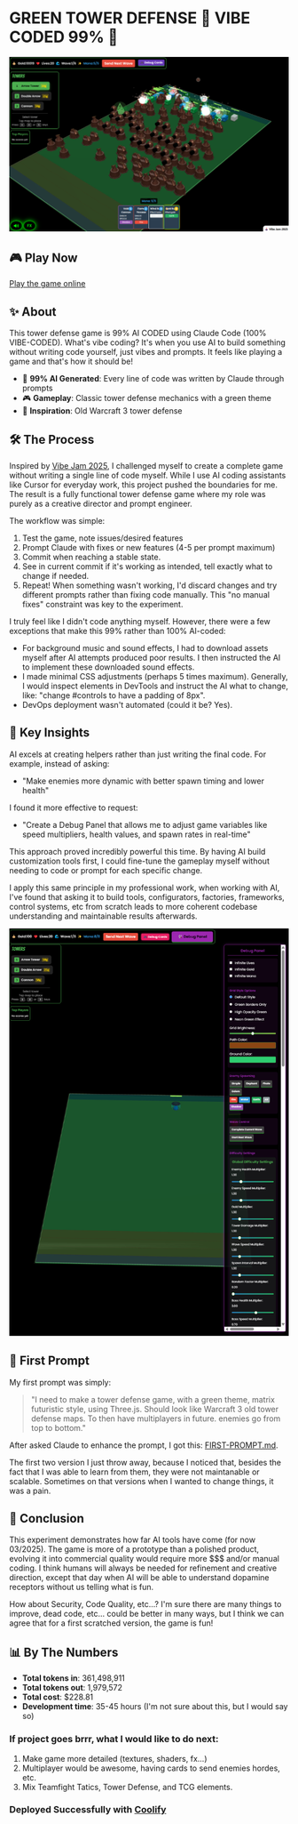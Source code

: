 # GREEN TOWER DEFENSE 🤖 VIBE CODED 99% 🤖

![Game Screenshot](./screenshot.png)

## 🎮 Play Now

[Play the game online](https://greendefense.space)

## ✨ About

This tower defense game is 99% AI CODED using Claude Code (100% VIBE-CODED). What's vibe coding? It's when you use AI to build something without writing code yourself, just vibes and prompts. It feels like playing a game and that's how it should be!

- 🧠 **99% AI Generated**: Every line of code was written by Claude through prompts
- 🎮 **Gameplay**: Classic tower defense mechanics with a green theme
- 🔮 **Inspiration**: Old Warcraft 3 tower defense

## 🛠️ The Process

Inspired by [Vibe Jam 2025](https://jam.pieter.com/), I challenged myself to create a complete game without writing a single line of code myself. While I use AI coding assistants like Cursor for everyday work, this project pushed the boundaries for me. The result is a fully functional tower defense game where my role was purely as a creative director and prompt engineer.

The workflow was simple:
1. Test the game, note issues/desired features
2. Prompt Claude with fixes or new features (4-5 per prompt maximum)
3. Commit when reaching a stable state.
4. See in current commit if it's working as intended, tell exactly what to change if needed.
5. Repeat!
When something wasn't working, I'd discard changes and try different prompts rather than fixing code manually. This "no manual fixes" constraint was key to the experiment.

I truly feel like I didn't code anything myself. However, there were a few exceptions that make this 99% rather than 100% AI-coded:
- For background music and sound effects, I had to download assets myself after AI attempts produced poor results. I then instructed the AI to implement these downloaded sound effects.
- I made minimal CSS adjustments (perhaps 5 times maximum). Generally, I would inspect elements in DevTools and instruct the AI what to change, like: "change #controls to have a padding of 8px".
- DevOps deployment wasn't automated (could it be? Yes).

## 🔑 Key Insights

AI excels at creating helpers rather than just writing the final code. For example, instead of asking:
- "Make enemies more dynamic with better spawn timing and lower health"

I found it more effective to request:
- "Create a Debug Panel that allows me to adjust game variables like speed multipliers, health values, and spawn rates in real-time"

This approach proved incredibly powerful this time. By having AI build customization tools first, I could fine-tune the gameplay myself without needing to code or prompt for each specific change.

I apply this same principle in my professional work, when working with AI, I've found that asking it to build tools, configurators, factories, frameworks, control systems, etc from scratch leads to more coherent codebase understanding and maintainable results afterwards.

![Debug Panel](./debug-panel.png)

## 📝 First Prompt

My first prompt was simply:

> "I need to make a tower defense game, with a green theme, matrix futuristic style, using Three.js. Should look like Warcraft 3 old tower defense maps. To then have multiplayers in future. enemies go from top to bottom."

After asked Claude to enhance the prompt, I got this: [FIRST-PROMPT.md](./FIRST-PROMPT.md).

The first two version I just throw away, because I noticed that, besides the fact that I was able to learn from them, they were not maintanable or scalable. Sometimes on that versions when I wanted to change things, it was a pain.

## 🧪 Conclusion

This experiment demonstrates how far AI tools have come (for now 03/2025). The game is more of a prototype than a polished product, evolving it into commercial quality would require more $$$ and/or manual coding. I think humans will always be needed for refinement and creative direction, except that day when AI will be able to understand dopamine receptors without us telling what is fun.

How about Security, Code Quality, etc...? I'm sure there are many things to improve, dead code, etc... could be better in many ways, but I think we can agree that for a first scratched version, the game is fun!

## 📊 By The Numbers

- **Total tokens in**: 361,498,911
- **Total tokens out**: 1,979,572
- **Total cost**: $228.81
- **Development time**: 35-45 hours (I'm not sure about this, but I would say so)

### If project goes brrr, what I would like to do next:

1. Make game more detailed (textures, shaders, fx...)
2. Multiplayer would be awesome, having cards to send enemies hordes, etc.
3. Mix Teamfight Tatics, Tower Defense, and TCG elements.

### Deployed Successfully with [Coolify](https://coolify.io/)